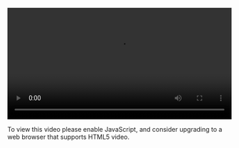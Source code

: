 <video controls="" style="width: 100%; display: block;"><source src="http://o86bpj665.bkt.clouddn.com/ride-cli-monster/4-6-nginx.mp4" type="video/mp4"><p>To view this video please enable JavaScript, and consider upgrading to a web browser that supports HTML5 video.</p></video>

